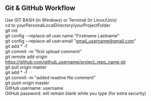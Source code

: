 
Git & GitHub Workflow
---

Use GIT BASH (in Windows) or Terminal (in Linux/Unix)<br>
cd to yourPersonalLocalDirectory/yourProjectFolder<br>
git init<br>
git config --replace-all user.name "Firstname Lastname"<br>
git config --replace-all user.email "gmail_username@gmail.com"<br>
git add * -f<br>
git commit -m "first upload comment"<br>
git remote add origin https://github.com/github_username/project_repo_name.git<br>
git pull origin master<br>
git add * -f<br>
git commit -m "added readme file comment"<br>
git push origin master<br>
GitHub username:  username<br>
GitHub password:  will remain blank while you type (for extra security)<br>

